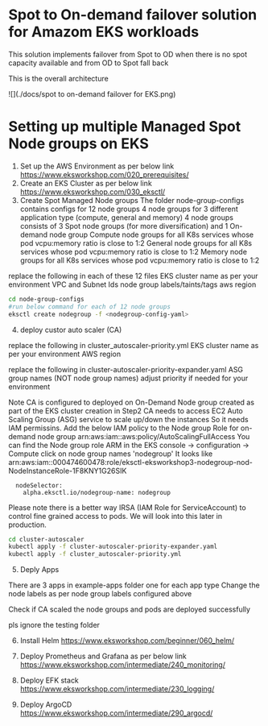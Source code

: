 #  Spot to On-demand failover solution for Amazom EKS workloads 

This solution implements failover from Spot to OD when there is no spot capacity available and from OD to Spot fall back


This is the overall architecture

![](./docs/spot to on-demand failover for EKS.png)


# Setting up multiple Managed Spot Node groups on EKS

1. Set up the AWS Environment as per below link
https://www.eksworkshop.com/020_prerequisites/
2. Create an EKS Cluster as per below link
https://www.eksworkshop.com/030_eksctl/
3. Create Spot Managed Node groups
  The folder node-group-configs contains configs for 12 node groups
  4 node groups for 3 different application type (compute, general and memory)
  4 node groups consists of 3 Spot node groups (for more diversification) and 1 On-demand node group
  Compute node groups for all K8s services whose pod vcpu:memory ratio is close to 1:2
  General node groups for all K8s services whose pod vcpu:memory ratio is close to 1:2
  Memory node groups for all K8s services whose pod vcpu:memory ratio is close to 1:2

  replace the following in each of these 12 files
      EKS cluster name as per your environment
      VPC and Subnet Ids
      node group labels/taints/tags
      aws region
  
```bash
cd node-group-configs
#run below command for each of 12 node groups
eksctl create nodegroup -f <nodegroup-config-yaml>
```
4. deploy custor auto scaler (CA)

replace the following in cluster_autoscaler-priority.yml
      EKS cluster name as per your environment
      AWS region

replace the following in cluster-autoscaler-priority-expander.yaml
      ASG group names (NOT node group names)
      adjust priority if needed for your environment

Note CA is configured to deployed on On-Demand Node group created as part of the EKS cluster creation in Step2
CA needs to access EC2 Auto Scaling Group (ASG) service to scale up/down the instances
So it needs IAM permissins. Add the below IAM policy to the Node group Role for on-demand node group
arn:aws:iam::aws:policy/AutoScalingFullAccess
You can find the Node group role ARM in the EKS console -> configuration -> Compute
click on node group names 'nodegroup'
It looks like
arn:aws:iam::000474600478:role/eksctl-eksworkshop3-nodegroup-nod-NodeInstanceRole-1F8KNY1G26SIK

      nodeSelector:
        alpha.eksctl.io/nodegroup-name: nodegroup 

Please note there is a better way IRSA (IAM Role for ServiceAccount) to control fine grained access to pods. We will look into this later in production.

```bash
cd cluster-autoscaler
kubectl apply -f cluster-autoscaler-priority-expander.yaml
kubectl apply -f cluster_autoscaler-priority.yml
```
5. Deply Apps

There are 3 apps in example-apps folder one for each app type
Change the node labels as per node group labels configured above

Check if CA scaled the node groups and pods are deployed successfully

pls ignore the testing folder 

6. Install Helm
https://www.eksworkshop.com/beginner/060_helm/

7. Deploy Prometheus and Grafana as per below link
https://www.eksworkshop.com/intermediate/240_monitoring/
8. Deploy EFK stack
https://www.eksworkshop.com/intermediate/230_logging/
9. Deploy ArgoCD 
https://www.eksworkshop.com/intermediate/290_argocd/

